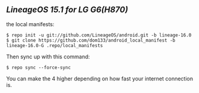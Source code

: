 _LineageOS 15.1 for LG G6(H870)_
---------------------------

the local manifests:

	$ repo init -u git://github.com/LineageOS/android.git -b lineage-16.0
	$ git clone https://github.com/dom133/android_local_manifest -b lineage-16.0-G .repo/local_manifests

Then sync up with this command:

	$ repo sync --force-sync
	
You can make the 4 higher depending on how fast your internet connection is. 
